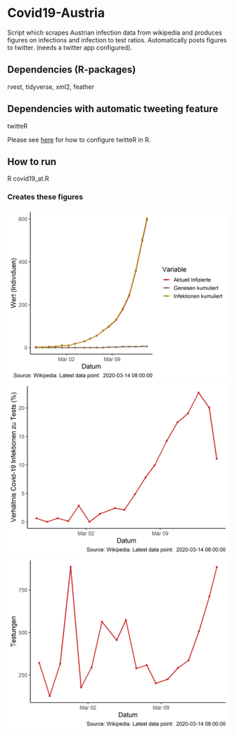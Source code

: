 # Covid19-Austria

Script which scrapes Austrian infection data from wikipedia and produces figures on infections and infection to test ratios.
Automatically posts figures to twitter. (needs a twitter app configured).

## Dependencies (R-packages)
rvest, tidyverse, xml2, feather

## Dependencies with automatic tweeting feature
twitteR

Please see [here](https://www.r-bloggers.com/send-tweets-from-r-a-very-short-walkthrough/) for how to configure twitteR in R.

## How to run
R covid19_at.R

### Creates these figures
![infections](figures/covid19_infektionen.png)
![infections](figures/covid19_testungen.png)
![infections](figures/covid19_testungen_absolut.png)


